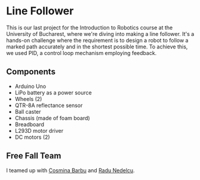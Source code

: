 # Line Follower

This is our last project for the Introduction to Robotics course at the University of Bucharest, where we're diving into making a line follower. It's a hands-on challenge where the requirement is to design a robot to follow a marked path accurately and in the shortest possible time. To achieve this, we used PID, a control loop mechanism employing feedback.

## Components

<ul>
  <li> Arduino Uno
  <li> LiPo battery as a power source
  <li> Wheels (2)
  <li> QTR-8A reflectance sensor
  <li> Ball caster
  <li> Chassis (made of foam board)
  <li> Breadboard
  <li> L293D motor driver
  <li> DC motors (2)
</ul>  

## Free Fall Team

I teamed up with [Cosmina Barbu](https://github.com/cosminabarbu) and [Radu Nedelcu](https://github.com/Pepi100).
